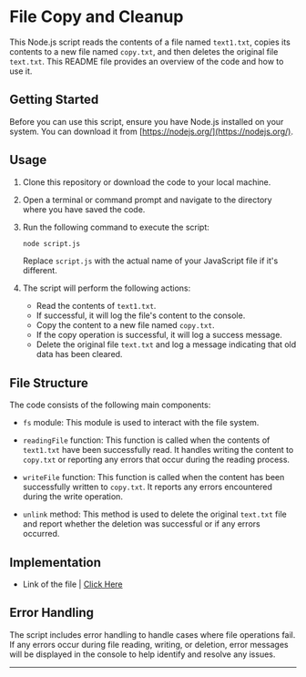 # File Copy and Cleanup

This Node.js script reads the contents of a file named `text1.txt`, copies its contents to a new file named `copy.txt`, and then deletes the original file `text.txt`. This README file provides an overview of the code and how to use it.

## Getting Started

Before you can use this script, ensure you have Node.js installed on your system. You can download it from [https://nodejs.org/](https://nodejs.org/).

## Usage

1. Clone this repository or download the code to your local machine.

2. Open a terminal or command prompt and navigate to the directory where you have saved the code.

3. Run the following command to execute the script:

   ```bash
   node script.js
   ```

   Replace `script.js` with the actual name of your JavaScript file if it's different.

4. The script will perform the following actions:
   - Read the contents of `text1.txt`.
   - If successful, it will log the file's content to the console.
   - Copy the content to a new file named `copy.txt`.
   - If the copy operation is successful, it will log a success message.
   - Delete the original file `text.txt` and log a message indicating that old data has been cleared.

## File Structure

The code consists of the following main components:

- `fs` module: This module is used to interact with the file system.

- `readingFile` function: This function is called when the contents of `text1.txt` have been successfully read. It handles writing the content to `copy.txt` or reporting any errors that occur during the reading process.

- `writeFile` function: This function is called when the content has been successfully written to `copy.txt`. It reports any errors encountered during the write operation.

- `unlink` method: This method is used to delete the original `text.txt` file and report whether the deletion was successful or if any errors occurred.

## Implementation

   - Link of the file | [Click Here](https://github.com/puspadip12/Data-copy/blob/c3acf9b850fb0774f24d30a0fba1b8b20c5bccc2/Implementation.pdf)

## Error Handling

The script includes error handling to handle cases where file operations fail. If any errors occur during file reading, writing, or deletion, error messages will be displayed in the console to help identify and resolve any issues.

---


